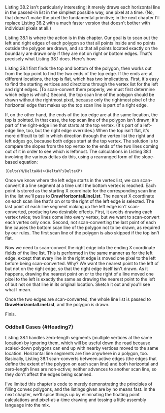 Listing 38.2 isn't particularly interesting; it merely draws each
horizontal line in the passed-in list in the simplest possible way, one
pixel at a time. (No, that doesn't make the pixel the fundamental
primitive; in the next chapter I'll replace Listing 38.2 with a much
faster version that doesn't bother with individual pixels at all.)

Listing 38.1 is where the action is in this chapter. Our goal is to scan
out the left and right edges of each polygon so that all points inside
and no points outside the polygon are drawn, and so that all points
located exactly on the boundary are drawn only if they are not on right
or bottom edges. That's precisely what Listing 38.1 does. Here's how:

Listing 38.1 first finds the top and bottom of the polygon, then works
out from the top point to find the two ends of the top edge. If the ends
are at different locations, the top is flat, which has two implications.
First, it's easy to find the starting vertices and directions through
the vertex list for the left and right edges. (To scan-convert them
properly, we must first determine which edge is which.) Second, the top
scan line of the polygon should be drawn without the rightmost pixel,
because only the rightmost pixel of the horizontal edge that makes up
the top scan line is part of a right edge.

If, on the other hand, the ends of the top edge are at the same
location, the top is pointed. In that case, the top scan line of the
polygon isn't drawn; it's part of the right-edge line that starts at the
top vertex. (It's part of a left-edge line, too, but the right edge
overrides.) When the top isn't flat, it's more difficult to tell in
which direction through the vertex list the right and left edges go,
because both edges start at the top vertex. The solution is to compare
the slopes from the top vertex to the ends of the two lines coming out
of it in order to see which is leftmost. The calculations in Listing
38.1 involving the various deltas do this, using a rearranged form of
the slope-based equation:

    (DeltaYN/DeltaXN)>(DeltaYP/DeltaXP)

Once we know where the left edge starts in the vertex list, we can
scan-convert it a line segment at a time until the bottom vertex is
reached. Each point is stored as the starting X coordinate for the
corresponding scan line in the list we'll pass to
**DrawHorizontalLineList**. The nearest X coordinate on each scan line
that's on or to the right of the left edge is selected. The last point
of each line segment making up the left edge isn't scan-converted,
producing two desirable effects. First, it avoids drawing each vertex
twice; two lines come into every vertex, but we want to scan-convert
each vertex only once. Second, not scan-converting the last point of
each line causes the bottom scan line of the polygon not to be drawn, as
required by our rules. The first scan line of the polygon is also
skipped if the top isn't flat.

Now we need to scan-convert the right edge into the ending X coordinate
fields of the line list. This is performed in the same manner as for the
left edge, except that every line in the right edge is moved one pixel
to the left before being scan-converted. Why? We want the nearest point
to the left of but not on the right edge, so that the right edge itself
isn't drawn. As it happens, drawing the nearest point on or to the right
of a line moved one pixel to the left is exactly the same as drawing the
nearest point to the left of but not on that line in its original
location. Sketch it out and you'll see what I mean.

Once the two edges are scan-converted, the whole line list is passed to
**DrawHorizontalLineList**, and the polygon is drawn.

Finis.

### Oddball Cases {#Heading7}

Listing 38.1 handles zero-length segments (multiple vertices at the same
location) by ignoring them, which will be useful down the road because
scaled-down polygons can end up with nearby vertices moved to the same
location. Horizontal line segments are fine anywhere in a polygon, too.
Basically, Listing 38.1 scan-converts between active edges (the edges
that define the extent of the polygon on each scan line) and both
horizontal and zero-length lines are non-active; neither advances to
another scan line, so they don't affect the edges being scanned.

I've limited this chapter's code to merely demonstrating the principles
of filling convex polygons, and the listings given are by no means fast.
In the next chapter, we'll spice things up by eliminating the floating
point calculations and pixel-at-a-time drawing and tossing a little
assembly language into the mix.
